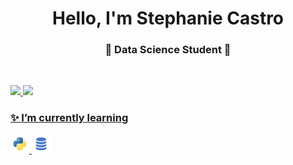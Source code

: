<h1 align="center">Hello, I'm Stephanie Castro </h1>
<h3 align="center">🚀 Data Science Student 🚀</h3>
<p Sou estudante de tecnologia, atuando na área de qualidade de software como QA funcional em processo de migração para Data Science. Atualmente fazendo cursos de Python e Python para análise de dados, banco de dados e Power BI para Data Science. Me formei em analise e desenvolvimento de sistemas e estou à procura da primeira oportunidade para atuar na área de Data Science. </p>

<br>

 <div>
  <a href="https://github.com/stephacastro">
  <img height="180em" src="https://github-readme-stats.vercel.app/api?username=stephacastro&show_icons=true&theme=dracula&include_all_commits=true&count_private=true"/>
  <img height="180em" src="https://github-readme-stats.vercel.app/api/top-langs/?username=stephacastro&layout=compact&langs_count=7&theme=dracula"/>
</div>


### ✨ I’m currently learning

<code><img height="30" src="https://raw.githubusercontent.com/github/explore/80688e429a7d4ef2fca1e82350fe8e3517d3494d/topics/python/python.png"></code>
<code><img height="30" src="https://raw.githubusercontent.com/github/explore/80688e429a7d4ef2fca1e82350fe8e3517d3494d/topics/sql/sql.png"></code>


<br>
  
